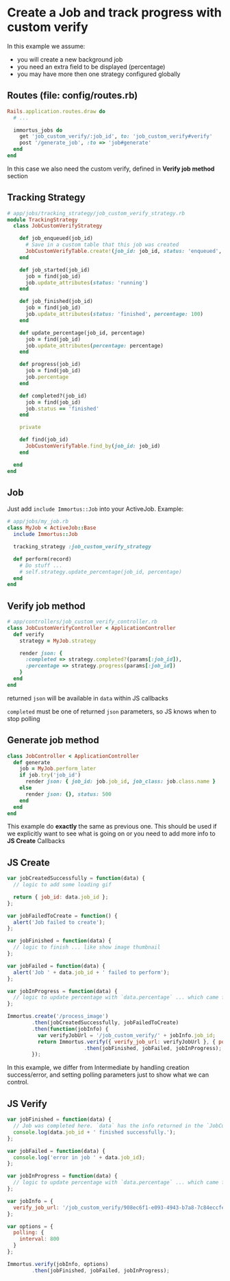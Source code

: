 Create a Job and track progress with custom verify
===

In this example we assume:

- you will create a new background job
- you need an extra field to be displayed (percentage)
- you may have more then one strategy configured globally

Routes (file: config/routes.rb)
---

```ruby
Rails.application.routes.draw do
  # ...

  immortus_jobs do
    get 'job_custom_verify/:job_id', to: 'job_custom_verify#verify'
    post '/generate_job', :to => 'job#generate'
  end
end
```

In this case we also need the custom verify, defined in __Verify job method__ section

Tracking Strategy
---

```ruby
# app/jobs/tracking_strategy/job_custom_verify_strategy.rb
module TrackingStrategy
  class JobCustomVerifyStrategy

    def job_enqueued(job_id)
      # Save in a custom table that this job was created
      JobCustomVerifyTable.create!(job_id: job_id, status: 'enqueued', percentage: 0)
    end

    def job_started(job_id)
      job = find(job_id)
      job.update_attributes(status: 'running')
    end

    def job_finished(job_id)
      job = find(job_id)
      job.update_attributes(status: 'finished', percentage: 100)
    end

    def update_percentage(job_id, percentage)
      job = find(job_id)
      job.update_attributes(percentage: percentage)
    end

    def progress(job_id)
      job = find(job_id)
      job.percentage
    end

    def completed?(job_id)
      job = find(job_id)
      job.status == 'finished'
    end

    private

    def find(job_id)
      JobCustomVerifyTable.find_by(job_id: job_id)
    end

  end
end
```

Job
---

Just add `include Immortus::Job` into your ActiveJob. Example:

```ruby
# app/jobs/my_job.rb
class MyJob < ActiveJob::Base
  include Immortus::Job

  tracking_strategy :job_custom_verify_strategy

  def perform(record)
    # Do stuff ...
    # self.strategy.update_percentage(job_id, percentage)
  end
end
```

Verify job method
---

```ruby
# app/controllers/job_custom_verify_controller.rb
class JobCustomVerifyController < ApplicationController
  def verify
    strategy = MyJob.strategy

    render json: {
      :completed => strategy.completed?(params[:job_id]),
      :percentage => strategy.progress(params[:job_id])
    }
  end
end
```

returned `json` will be available in `data` within JS callbacks

`completed` must be one of returned `json` parameters, so JS knows when to stop polling

Generate job method
---

```ruby
class JobController < ApplicationController
  def generate
    job = MyJob.perform_later
    if job.try('job_id')
      render json: { job_id: job.job_id, job_class: job.class.name }
    else
      render json: {}, status: 500
    end
  end
end
```

This example do __exactly__ the same as previous one.
This should be used if we explicitly want to see what is going on or you need to add more info to __JS Create__ Callbacks

JS Create
---

```javascript
var jobCreatedSuccessfully = function(data) {
  // logic to add some loading gif

  return { job_id: data.job_id };
};

var jobFailedToCreate = function() {
  alert('Job failed to create');
};

var jobFinished = function(data) {
  // logic to finish ... like show image thumbnail
};

var jobFailed = function(data) {
  alert('Job ' + data.job_id + ' failed to perform');
};

var jobInProgress = function(data) {
  // logic to update percentage with `data.percentage` ... which came from meta method
};

Immortus.create('/process_image')
        .then(jobCreatedSuccessfully, jobFailedToCreate)
        .then(function(jobInfo) {
          var verifyJobUrl = '/job_custom_verify/' + jobInfo.job_id;
          return Immortus.verify({ verify_job_url: verifyJobUrl }, { polling: { interval: 1800 } })
                         .then(jobFinished, jobFailed, jobInProgress);
        });
```

In this example, we differ from Intermediate by handling creation success/error, and setting polling parameters just to show what we can control.

JS Verify
---

```javascript
var jobFinished = function(data) {
  // Job was completed here. `data` has the info returned in the `JobCustomVerifyController#verify`
  console.log(data.job_id + ' finished successfully.');
};

var jobFailed = function(data) {
  console.log('error in job ' + data.job_id);
};

var jobInProgress = function(data) {
  // logic to update percentage with `data.percentage` ... which came from meta method
};

var jobInfo = {
  verify_job_url: '/job_custom_verify/908ec6f1-e093-4943-b7a8-7c84eccfe417'
};

var options = {
  polling: {
    interval: 800
  }
};

Immortus.verify(jobInfo, options)
        .then(jobFinished, jobFailed, jobInProgress);
```
